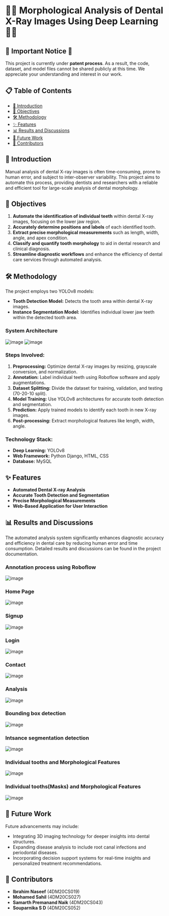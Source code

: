 # 🦷🧠 Morphological Analysis of Dental X-Ray Images Using Deep Learning 🧠🦷

## 🚨 Important Notice 🚨

This project is currently under **patent process**. As a result, the code, dataset, and model files cannot be shared publicly at this time. We appreciate your understanding and interest in our work.

## 📋 Table of Contents
- [📖 Introduction](#introduction)
- [🎯 Objectives](#objectives)
- [🛠️ Methodology](#methodology)
- [✨ Features](#features)
- [📊 Results and Discussions](#results-and-discussions)
- [🔮 Future Work](#future-work)
- [👥 Contributors](#contributors)


## 📖 Introduction

Manual analysis of dental X-ray images is often time-consuming, prone to human error, and subject to inter-observer variability. This project aims to automate this process, providing dentists and researchers with a reliable and efficient tool for large-scale analysis of dental morphology.

## 🎯 Objectives

1. **Automate the identification of individual teeth** within dental X-ray images, focusing on the lower jaw region.
2. **Accurately determine positions and labels** of each identified tooth.
3. **Extract precise morphological measurements** such as length, width, angle, and apex condition.
4. **Classify and quantify tooth morphology** to aid in dental research and clinical diagnosis.
5. **Streamline diagnostic workflows** and enhance the efficiency of dental care services through automated analysis.

## 🛠️ Methodology

The project employs two YOLOv8 models:
- **Tooth Detection Model:** Detects the tooth area within dental X-ray images.
- **Instance Segmentation Model:** Identifies individual lower jaw teeth within the detected tooth area.

### System Architecture
![image](https://github.com/Ibrahim-Naseef/Morphological-Analysis-of-Dental-X-Ray-Images-Using-Deep-Learning/assets/156147657/fb9ec840-1409-485c-9f6d-ed738c9ba91e)
![image](https://github.com/Ibrahim-Naseef/Morphological-Analysis-of-Dental-X-Ray-Images-Using-Deep-Learning/assets/156147657/ac824404-55d1-4cbc-b8fc-8a75fc256b01)

### Steps Involved:
1. **Preprocessing:** Optimize dental X-ray images by resizing, grayscale conversion, and normalization.
2. **Annotation:** Label individual teeth using Roboflow software and apply augmentations.
3. **Dataset Splitting:** Divide the dataset for training, validation, and testing (70-20-10 split).
4. **Model Training:** Use YOLOv8 architectures for accurate tooth detection and segmentation.
5. **Prediction:** Apply trained models to identify each tooth in new X-ray images.
6. **Post-processing:** Extract morphological features like length, width, angle.

### Technology Stack:
- **Deep Learning:** YOLOv8
- **Web Framework:** Python Django, HTML, CSS
- **Database:** MySQL

## ✨ Features

- **Automated Dental X-ray Analysis**
- **Accurate Tooth Detection and Segmentation**
- **Precise Morphological Measurements**
- **Web-Based Application for User Interaction**

## 📊 Results and Discussions

The automated analysis system significantly enhances diagnostic accuracy and efficiency in dental care by reducing human error and time consumption. Detailed results and discussions can be found in the project documentation.

### Annotation process using Roboflow
![image](https://github.com/Ibrahim-Naseef/Morphological-Analysis-of-Dental-X-Ray-Images-Using-Deep-Learning/assets/156147657/babd25fc-86ac-4d82-adf6-8f69a9b1c3cd)

### Home Page
![image](https://github.com/Ibrahim-Naseef/Morphological-Analysis-of-Dental-X-Ray-Images-Using-Deep-Learning/assets/156147657/e697bdfb-cf12-4dd8-8b50-98ba6c1ccc21)

### Signup
![image](https://github.com/Ibrahim-Naseef/Morphological-Analysis-of-Dental-X-Ray-Images-Using-Deep-Learning/assets/156147657/818f7ce6-f8c9-4466-b928-febb63c1c73b)

### Login 
![image](https://github.com/Ibrahim-Naseef/Morphological-Analysis-of-Dental-X-Ray-Images-Using-Deep-Learning/assets/156147657/8e2f7716-8e6a-4d2a-a2de-19700c8d025c)

### Contact
![image](https://github.com/Ibrahim-Naseef/Morphological-Analysis-of-Dental-X-Ray-Images-Using-Deep-Learning/assets/156147657/3c27ab02-38dc-45f1-a197-a1fa1380f7e0)

### Analysis 
![image](https://github.com/Ibrahim-Naseef/Morphological-Analysis-of-Dental-X-Ray-Images-Using-Deep-Learning/assets/156147657/848deef3-61e1-4387-8768-53518035d9a7)

### Bounding box detection
![image](https://github.com/Ibrahim-Naseef/Morphological-Analysis-of-Dental-X-Ray-Images-Using-Deep-Learning/assets/156147657/f4477f3b-bbf9-4fac-a56f-8f9e41cbb682)

### Intsance segmentation detection
![image](https://github.com/Ibrahim-Naseef/Morphological-Analysis-of-Dental-X-Ray-Images-Using-Deep-Learning/assets/156147657/31c626cb-6419-41d9-b337-2c7b3ade4f25)

### Individual tooths and Morphological Features
![image](https://github.com/Ibrahim-Naseef/Morphological-Analysis-of-Dental-X-Ray-Images-Using-Deep-Learning/assets/156147657/a7650e80-965c-401b-a8e0-7a850c73fb6d)

### Individual tooths(Masks) and Morphological Features
![image](https://github.com/Ibrahim-Naseef/Morphological-Analysis-of-Dental-X-Ray-Images-Using-Deep-Learning/assets/156147657/0e1fe6ef-438d-4594-878a-6fe1b57e7096)

## 🔮 Future Work

Future advancements may include:
- Integrating 3D imaging technology for deeper insights into dental structures.
- Expanding disease analysis to include root canal infections and periodontal diseases.
- Incorporating decision support systems for real-time insights and personalized treatment recommendations.

## 👥 Contributors

- **Ibrahim Naseef** (4DM20CS019)
- **Mohamed Sahil** (4DM20CS027)
- **Samarth Premanand Naik** (4DM20CS043)
- **Souparnika S D** (4DM20CS052)

